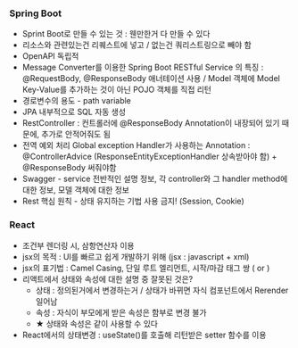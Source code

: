 ### Spring Boot
- Sprint Boot로 만들 수 있는 것 : 웬만한거 다 만들 수 있다
- 리소스와 관련있는건 리퀘스트에 넣고 / 없는건 쿼리스트링으로 빼야 함
- OpenAPI 독립적
- Message Converter를 이용한 Spring Boot RESTful Service 의 특징 : @RequestBody, @ResponseBody 애너테이션 사용 / Model 객체에 Model Key-Value를 추가하는 것이 아닌 POJO 객체를 직접 리턴
- 경로변수의 용도 - path variable
- JPA 내부적으로 SQL 자동 생성
- RestController : 컨트롤러에 @ResponseBody Annotation이 내장되어 있기 때문에, 추가로 안적어줘도 됨
- 전역 예외 처리 Global exception Handler가 사용하는 Annotation : @ControllerAdvice (ResponseEntityExceptionHandler 상속받아야 함) + @ResponseBody 써줘야함
- Swagger - service 전반적인 설명 정보, 각 controller와 그 handler method에 대한 정보, 모델 객체에 대한 정보
- Rest 핵심 원칙 - 상태 유지하는 기법 사용 금지! (Session, Cookie)

### React
- 조건부 렌더링 시, 삼항연산자 이용
- jsx의 목적 : UI를 빠르고 쉽게 개발하기 위해 (jsx : javascript + xml)
- jsx의 표기법 : Camel Casing, 단일 루트 엘리먼트, 시작/마감 태그 쌍 ( <A></A> or <A/> )
- 리액트에서 상태와 속성에 대한 설명 중 잘못된 것은?
    - 상태 : 정의된거에서 변경하는거 / 상태가 바뀌면 자식 컴포넌트에서 Rerender 일어남
    - 속성 : 자식이 부모에게 받은 속성은 함부로 변경 불가
    - ★ 상태와 속성은 같이 사용할 수 있다
- React에서의 상태변경 : useState()를 호출해 리턴받은 setter 함수를 이용

